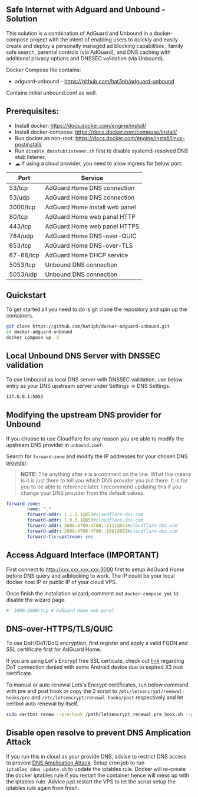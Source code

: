 ## Safe Internet with Adguard and Unbound - Solution
This solution is a combination of AdGuard and Unbound in a docker-compose project with the intent of enabling users to quickly and easily create and deploy a personally managed ad blocking capabilities , family safe search, parental controls (via AdGuard), and DNS caching with additional privacy options and DNSSEC validation (via Unbound). 

Docker Compose file contains:
- adguard-unbound - https://github.com/hat3ph/adguard-unbound

Contains initial unbound.conf as well.

## Prerequisites:
- Install docker: https://docs.docker.com/engine/install/
- Install docker-compose: https://docs.docker.com/compose/install/
- Run docker as non-root: https://docs.docker.com/engine/install/linux-postinstall/
- Run `disable_dnsstublistener.sh` first to disable systemd-resolved DNS stub listener.
- ☁ If using a cloud provider, you need to allow ingress for below port:

| Port      | Service                       |
|-----------|-------------------------------|
| 53/tcp    | AdGuard Home DNS connection   |
| 53/udp    | AdGuard Home DNS connection   |
| 3000/tcp  | AdGuard Home install web panel|
| 80/tcp    | AdGuard Home web panel HTTP   |
| 443/tcp   | AdGuard Home web panel HTTPS  |
| 784/udp   | AdGuard Home DNS-over-QUIC    |
| 853/tcp   | AdGuard Home DNS-over-TLS     |
| 67-68/tcp | AdGuard Home DHCP service     |
| 5053/tcp  | Unbound DNS connection        |
| 5053/udp  | Unbound DNS connection        |

## Quickstart
To get started all you need to do is git clone the repository and spin up the containers.
```bash
git clone https://github.com/hat3ph/docker-adguard-unbound.git
cd docker-adguard-unbound
docker compose up -d
```

## Local Unbound DNS Server with DNSSEC validation
To use Unbound as local DNS server with DNSSEC validation, use below entry as your DNS upstream server under Settings -> DNS Settings.
```bash
127.0.0.1:5053
```

## Modifying the upstream DNS provider for Unbound
If you choose to use Cloudflare for any reason you are able to modify the upstream DNS provider in `unbound.conf`.

Search for `forward-zone` and modify the IP addresses for your chosen DNS [provider](https://docs.pi-hole.net/guides/dns/upstream-dns-providers/).

>**NOTE:** The anything after `#` is a comment on the line. 
What this means is it is just there to tell you which DNS provider you put there. It is for you to be able to reference later. I recommend updating this if you change your DNS provider from the default values.
```yaml
forward-zone:
        name: "."
        forward-addr: 1.1.1.1@853#cloudflare-dns.com
        forward-addr: 1.0.0.1@853#cloudflare-dns.com
        forward-addr: 2606:4700:4700::1111@853#cloudflare-dns.com
        forward-addr: 2606:4700:4700::1001@853#cloudflare-dns.com
        forward-tls-upstream: yes
```

## Access Adguard Interface (IMPORTANT)
First connect to http://xxx.xxx.xxx.xxx:3000 first to setup AdGuard Home before DNS query and adblocking to work.
The IP could be your local docker host IP or public IP of your cloud VPS.

Once finish the installation wizard, comment out `docker-compose.yml` to disable the wizard page.
```yml
#- 3000:3000/tcp # AdGuard Home web panel
```

## DNS-over-HTTPS/TLS/QUIC
To use DoH/DoT/DoQ encryption, first register and apply a valid FQDN and SSL certificate first for AdGuard Home.

If you are using Let's Encrypt free SSL certicate, check out [link](https://ikarus.sg/lets-encrypt-dot-android/) regarding DoT connection denied with some Android device due to expired X3 root certificate.

To manual or auto renewal Lets's Encrypt certificates, run below command with pre and post hook or copy the 2 script to `/etc/letsencrypt/renewal-hooks/pre` and `/etc/letsencrypt/renewal-hooks/post` respectively and let certbot auto renewal by itself.
```bash
sudo certbot renew --pre-hook /path/letsencrypt_renewal_pre_hook.sh --post-hook /path/letsencrypt_renewal_post_hook.sh --dry-run
```

## Disable open resolve to prevent DNS Amplication Attack
If you run this in cloud as your provide DNS, advise to restrict DNS access to prevent [DNS Amplication Attack](https://openresolver.com/).
Setup cron job to run `iptables_ddns_update.sh` to update the iptables rule.
Docker will re-create the docker iptables rule if you restart the container hence will mess up with the iptables rule. 
Advice just restart the VPS to let the script setup the iptables rule again from fresh.
